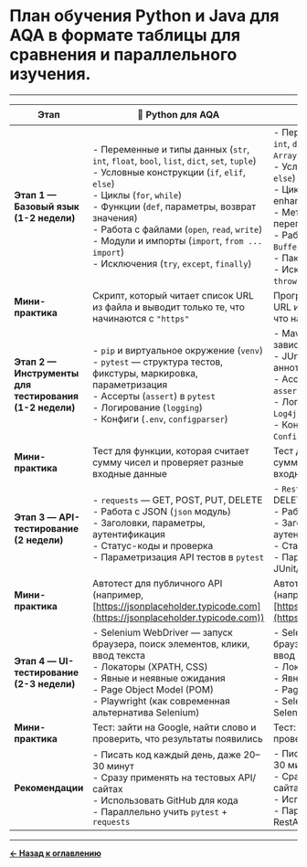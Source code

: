# План обучения **Python** и **Java** для AQA в формате таблицы для сравнения и параллельного изучения.

---

| Этап                                                   | 🐍 Python для AQA                                                                                                                                                                                                                                                                                                                                                                            | ☕ Java для AQA                                                                                                                                                                                                                                                                                                                                                                                                                                  |
| ------------------------------------------------------ | -------------------------------------------------------------------------------------------------------------------------------------------------------------------------------------------------------------------------------------------------------------------------------------------------------------------------------------------------------------------------------------------- | ----------------------------------------------------------------------------------------------------------------------------------------------------------------------------------------------------------------------------------------------------------------------------------------------------------------------------------------------------------------------------------------------------------------------------------------------- |
| **Этап 1 — Базовый язык (1-2 недели)**                 | - Переменные и типы данных (`str`, `int`, `float`, `bool`, `list`, `dict`, `set`, `tuple`)  <br> - Условные конструкции (`if`, `elif`, `else`)  <br> - Циклы (`for`, `while`)  <br> - Функции (`def`, параметры, возврат значения)  <br> - Работа с файлами (`open`, `read`, `write`)  <br> - Модули и импорты (`import`, `from ... import`)  <br> - Исключения (`try`, `except`, `finally`) | - Переменные и типы данных (`String`, `int`, `double`, `boolean`, `List`, `Map`, `Set`, `Array`)  <br> - Условные конструкции (`if`, `else if`, `else`)  <br> - Циклы (`for`, `while`, `do-while`, enhanced for)  <br> - Методы (`return`, параметры, перегрузка)  <br> - Работа с файлами (`FileReader`, `BufferedReader`, `FileWriter`)  <br> - Пакеты и импорты (`import`)  <br> - Исключения (`try`, `catch`, `finally`, `throw`, `throws`) |
| **Мини-практика**                                      | Скрипт, который читает список URL из файла и выводит только те, что начинаются с `"https"`                                                                                                                                                                                                                                                                                                   | Программа, которая читает список URL из файла и выводит только те, что начинаются с `"https"`                                                                                                                                                                                                                                                                                                                                                   |
| **Этап 2 — Инструменты для тестирования (1-2 недели)** | - `pip` и виртуальное окружение (`venv`)  <br> - `pytest` — структура тестов, фикстуры, маркировка, параметризация  <br> - Ассерты (`assert`) в `pytest`  <br> - Логирование (`logging`)  <br> - Конфиги (`.env`, `configparser`)                                                                                                                                                            | - Maven или Gradle — управление зависимостями  <br> - JUnit/TestNG — структура тестов, аннотации, параметры  <br> - Ассерты (`Assertions.assertEquals`, `assertTrue`)  <br> - Логирование (`java.util.logging` или `Log4j`)  <br> - Конфиги (`.properties`, `ConfigFactory`)                                                                                                                                                                    |
| **Мини-практика**                                      | Тест для функции, которая считает сумму чисел и проверяет разные входные данные                                                                                                                                                                                                                                                                                                              | Тест для метода, который считает сумму чисел и проверяет разные входные данные                                                                                                                                                                                                                                                                                                                                                                  |
| **Этап 3 — API-тестирование (2 недели)**               | - `requests` — GET, POST, PUT, DELETE  <br> - Работа с JSON (`json` модуль)  <br> - Заголовки, параметры, аутентификация  <br> - Статус-коды и проверка  <br> - Параметризация API тестов в `pytest`                                                                                                                                                                                         | - `RestAssured` — GET, POST, PUT, DELETE  <br> - Работа с JSON (Gson, Jackson)  <br> - Заголовки, параметры, аутентификация  <br> - Статус-коды и проверка  <br> - Параметризация API тестов в JUnit/TestNG                                                                                                                                                                                                                                     |
| **Мини-практика**                                      | Автотест для публичного API (например, [https://jsonplaceholder.typicode.com](https://jsonplaceholder.typicode.com))                                                                                                                                                                                                                                                                         | Автотест для публичного API (например, [https://jsonplaceholder.typicode.com](https://jsonplaceholder.typicode.com))                                                                                                                                                                                                                                                                                                                            |
| **Этап 4 — UI-тестирование (2-3 недели)**              | - Selenium WebDriver — запуск браузера, поиск элементов, клики, ввод текста  <br> - Локаторы (XPATH, CSS)  <br> - Явные и неявные ожидания  <br> - Page Object Model (POM)  <br> - Playwright (как современная альтернатива Selenium)                                                                                                                                                        | - Selenium WebDriver — запуск браузера, поиск элементов, клики, ввод текста  <br> - Локаторы (XPATH, CSS)  <br> - Явные и неявные ожидания  <br> - Page Object Model (POM)  <br> - Selenide (как удобная обёртка над Selenium)                                                                                                                                                                                                                  |
| **Мини-практика**                                      | Тест: зайти на Google, найти слово и проверить, что результаты появились                                                                                                                                                                                                                                                                                                                     | Тест: зайти на Google, найти слово и проверить, что результаты появились                                                                                                                                                                                                                                                                                                                                                                        |
| **Рекомендации**                                       | - Писать код каждый день, даже 20–30 минут  <br> - Сразу применять на тестовых API/сайтах  <br> - Использовать GitHub для кода  <br> - Параллельно учить `pytest` + `requests`                                                                                                                                                                                                               | - Писать код каждый день, даже 20–30 минут  <br> - Сразу применять на тестовых API/сайтах  <br> - Использовать GitHub для кода  <br> - Параллельно учить JUnit/TestNG + RestAssured                                                                                                                                                                                                                                                             |

---

[**&#x2190; Назад к оглавлению**](README.md)